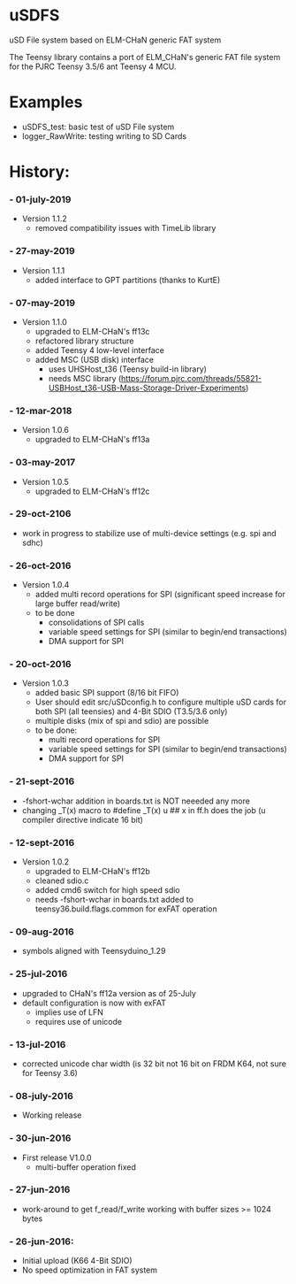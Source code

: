 # uSDFS
uSD File system based on ELM-CHaN generic FAT system

The Teensy library contains a port of ELM_CHaN's generic FAT file system for the PJRC Teensy 3.5/6 ant Teensy 4 MCU.

# Examples
* uSDFS_test: basic test of uSD File system
* logger_RawWrite: testing writing to SD Cards

# History:
### - 01-july-2019
* Version 1.1.2
	* removed compatibility issues with TimeLib library

### - 27-may-2019
* Version 1.1.1
	* added interface to GPT partitions (thanks to KurtE)

### - 07-may-2019
* Version 1.1.0
	* upgraded to ELM-CHaN's ff13c
	* refactored library structure
	* added Teensy 4 low-level interface
	* added MSC (USB disk) interface
		* uses UHSHost_t36 (Teensy build-in library)
		* needs MSC library (https://forum.pjrc.com/threads/55821-USBHost_t36-USB-Mass-Storage-Driver-Experiments) 

### - 12-mar-2018
* Version 1.0.6
	* upgraded to ELM-CHaN's ff13a
		
### - 03-may-2017
* Version 1.0.5
	* upgraded to ELM-CHaN's ff12c
		
### - 29-oct-2106
* work in progress to stabilize use of multi-device settings (e.g. spi and sdhc)

### - 26-oct-2016
* Version 1.0.4
	* added multi record operations for SPI (significant speed increase for large buffer read/write)
	* to be done
		* consolidations of SPI calls
		* variable speed settings for SPI (similar to begin/end transactions)
		* DMA support for SPI

### - 20-oct-2016
* Version 1.0.3
	* added basic SPI support (8/16 bit FIFO)
	* User should edit src/uSDconfig.h to configure multiple uSD cards for both SPI (all teensies) and 4-Bit SDIO (T3.5/3.6 only)
	* multiple disks (mix of spi and sdio) are possible
	* to be done: 
		* multi record operations for SPI
		* variable speed settings for SPI (similar to begin/end transactions)
		* DMA support for SPI

### - 21-sept-2016
* -fshort-wchar  addition in boards.txt is NOT neeeded any more
* changing _T(x) macro to #define _T(x) u ## x in ff.h does the job  (u compiler directive indicate 16 bit)

### - 12-sept-2016
* Version 1.0.2
	* upgraded to ELM-CHaN's ff12b
	* cleaned sdio.c
	* added cmd6 switch for high speed sdio
	* needs -fshort-wchar  in boards.txt added to teensy36.build.flags.common for exFAT operation
	
### - 09-aug-2016
* symbols aligned with Teensyduino_1.29

### - 25-jul-2016
* upgraded to CHaN's ff12a version as of 25-July
* default configuration is now with exFAT
	* implies use of LFN
	* requires use of unicode

### - 13-jul-2016
* corrected unicode char width (is 32 bit not 16 bit on FRDM K64, not sure for Teensy 3.6)

### - 08-july-2016
* Working release
	
### - 30-jun-2016
* First release V1.0.0
	* multi-buffer operation fixed
	
### - 27-jun-2016
* work-around to get f_read/f_write working with buffer sizes >= 1024 bytes
    
### - 26-jun-2016: 
* Initial upload (K66 4-Bit SDIO)
* No speed optimization in FAT system
